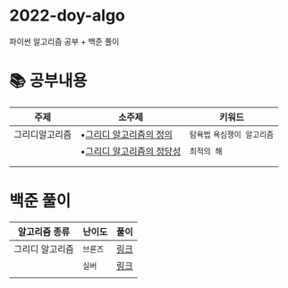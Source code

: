 # 2022-doy-algo
파이썬 알고리즘 공부 + 백준 풀이


# 📚 공부내용
| 주제	| 소주제 |	키워드  |
|---|---|---|
|그리디알고리즘 | •[그리디 알고리즘의 정의](https://github.com/Dominsol/2022-doy-algo/issues/1#issue-1236206148)| `탐욕법` `욕심쟁이 알고리즘`  |
|  | •[그리디 알고리즘의 정당성](https://github.com/Dominsol/2022-doy-algo/issues/1#issuecomment-1126874230)|	`최적의 해` |
|  |   |  |
|  |   |  |


# 백준 풀이
| 알고리즘 종류 | 난이도 | 풀이 |
| ---| ---| ---|
|그리디 알고리즘 | `브론즈`  | [링크]()|
| | `실버` | [링크]() |
| | | | 
